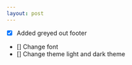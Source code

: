 ```yaml
---
layout: post
---
```

- [x] Added greyed out footer
- [] Change font
- [] Change theme light and dark theme
